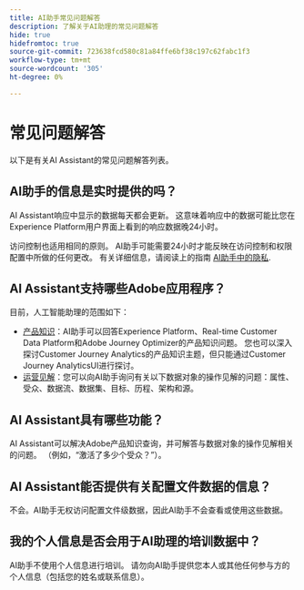 ```yaml
---
title: AI助手常见问题解答
description: 了解关于AI助理的常见问题解答
hide: true
hidefromtoc: true
source-git-commit: 723638fcd580c81a84ffe6bf38c197c62fabc1f3
workflow-type: tm+mt
source-wordcount: '305'
ht-degree: 0%

---
```


# 常见问题解答

以下是有关AI Assistant的常见问题解答列表。

## AI助手的信息是实时提供的吗？

AI Assistant响应中显示的数据每天都会更新。 这意味着响应中的数据可能比您在Experience Platform用户界面上看到的响应数据晚24小时。

访问控制也适用相同的原则。 AI助手可能需要24小时才能反映在访问控制和权限配置中所做的任何更改。 有关详细信息，请阅读上的指南 [AI助手中的隐私](./privacy.md).

## AI Assistant支持哪些Adobe应用程序？

目前，人工智能助理的范围如下：

* [产品知识](./home.md#product-knowledge)：AI助手可以回答Experience Platform、Real-time Customer Data Platform和Adobe Journey Optimizer的产品知识问题。 您也可以深入探讨Customer Journey Analytics的产品知识主题，但只能通过Customer Journey AnalyticsUI进行探讨。
* [运营见解](./home.md#operational-insights)：您可以向AI助手询问有关以下数据对象的操作见解的问题：属性、受众、数据流、数据集、目标、历程、架构和源。

## AI Assistant具有哪些功能？

AI Assistant可以解决Adobe产品知识查询，并可解答与数据对象的操作见解相关的问题。 （例如，“激活了多少个受众？”）。

## AI Assistant能否提供有关配置文件数据的信息？

不会。AI助手无权访问配置文件级数据，因此AI助手不会查看或使用这些数据。

## 我的个人信息是否会用于AI助理的培训数据中？

AI助手不使用个人信息进行培训。 请勿向AI助手提供您本人或其他任何参与方的个人信息（包括您的姓名或联系信息）。